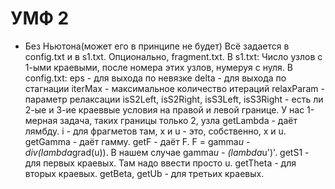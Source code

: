 # УМФ 2
* Без Ньютона(может его в принципе не будет)
Всё задается в config.txt и в s1.txt. Опционально, fragment.txt.
В s1.txt:
Число узлов с 1-ыми краевыми, после номера этих узлов, нумеруя с нуля.
В config.txt:
eps - для выхода по невязке
delta - для выхода по стагнации
iterMax - максимальное количество итераций
relaxParam - параметр релаксации
isS2Left, isS2Right, isS3Left, isS3Right - есть ли 2-ые и 3-ие краеввые условия на правой и левой границе. У нас 1-мерная задача, таких границы только 2, узла 
getLambda - даёт лямбду. i - для фрагметов там, x и u - это, собственно, x и u.
getGamma - даёт гамму.
getF - даёт F. F = gamma*u - div(lambda*grad(u)). В нашем случае gamma*u - (lambda*u')'.
getS1 - для первых краевых. Там надо ввести просто u.
getTheta - для вторых краевых.
getBeta, getUb - для третьих краевых.

